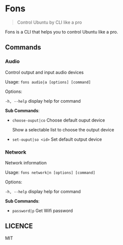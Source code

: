 # Fons

> Control Ubuntu by CLI like a pro

Fons is a CLI that helps you to control Ubuntu like a pro.

## Commands

### Audio
  Control output and input audio devices

  Usage: `fons audio|a [options] [command]`

  Options:

`-h, --help`  display help for command

  **Sub Commands**:
  
  * `choose-ouput|co`   Choose default ouput device
    
    Show a selectable list to choose the output device

  * `set-ouput|so <id>` Set default output device

### Network
  Network information

  Usage: `fons network|n [options] [command]`

  Options:

`-h, --help`  display help for command

  **Sub Commands**:
  
  * `password|p`  Get Wifi password 

## LICENCE

MIT
